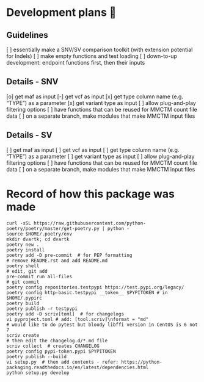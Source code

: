 # Development plans :construction_worker:

## Guidelines
[ ] essentially make a SNV/SV comparison toolkit (with extension potential for Indels)
[ ] make empty functions and test loading
[ ] down-to-up development: endpoint functions first, then their inputs

## Details - SNV
[o] get maf as input
[-] get vcf as input
[x] get type column name (e.g. “TYPE”) as a parameter
[x] get variant type as input
[ ] allow plug-and-play filtering options
[ ] have functions that can be reused for MMCTM count file data
[ ] on a separate branch, make modules that make MMCTM input files

## Details - SV
[ ] get maf as input
[ ] get vcf as input
[ ] get type column name (e.g. “TYPE”) as a parameter
[ ] get variant type as input
[ ] allow plug-and-play filtering options
[ ] have functions that can be reused for MMCTM count file data
[ ] on a separate branch, make modules that make MMCTM input files

# Record of how this package was made
```
curl -sSL https://raw.githubusercontent.com/python-poetry/poetry/master/get-poetry.py | python -
source $HOME/.poetry/env
mkdir dvartk; cd dvartk
poetry new .
poetry install
poetry add -D pre-commit  # for PEP formatting
# remove README.rst and add README.md
poetry shell
# edit, git add
pre-commit run all-files
# git commit
poetry config repositories.testpypi https://test.pypi.org/legacy/
poetry config http-basic.testpypi __token__ $PYPITOKEN # in $HOME/.pypirc
poetry build
poetry publish -r testpypi
poetry add -D scriv[toml]  # for changelogs
vi pyproject.toml # add: [tool.scriv]\nformat = "md"
# would like to do pytest but bloody libffi version in CentOS is 6 not 7
scriv create
# then edit the changelog.d/*.md file
scriv collect  # creates CHANGELOG
poetry config pypi-token.pypi $PYPITOKEN
poetry publish --build
vi setup.py  # then add contents - refer: https://python-packaging.readthedocs.io/en/latest/dependencies.html
python setup.py develop
```
